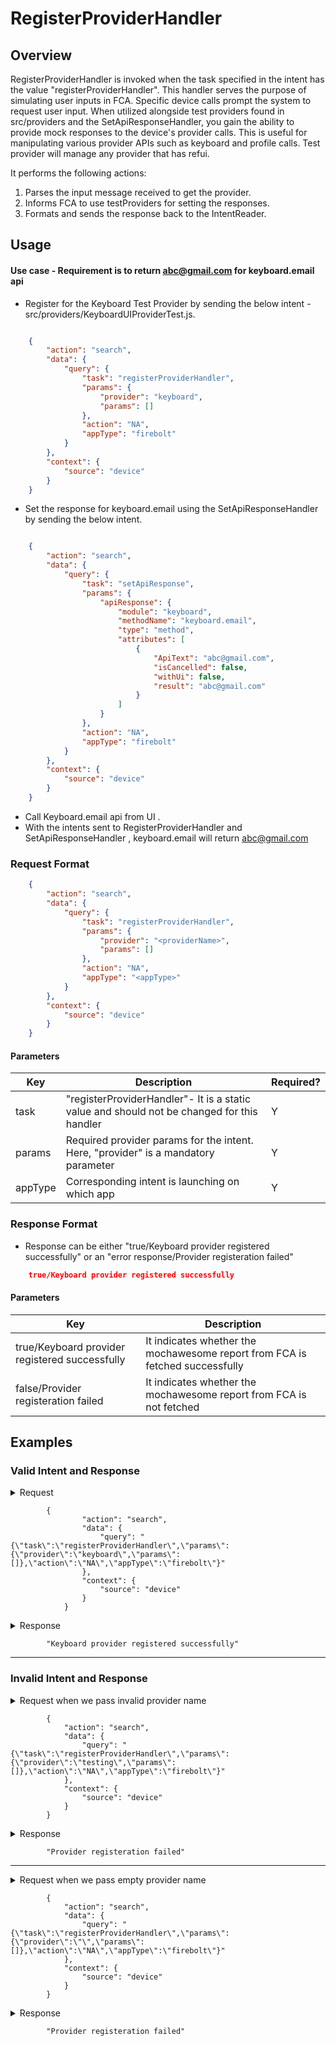# RegisterProviderHandler 

## Overview

RegisterProviderHandler is invoked when the task specified in the intent has the value "registerProviderHandler". This handler serves the purpose of simulating user inputs in FCA. Specific device calls prompt the system to request user input. When utilized alongside test providers found in src/providers and the SetApiResponseHandler, you gain the ability to provide mock responses to the device's provider calls. This is useful for manipulating various provider APIs such as keyboard and profile calls. Test provider will manage any provider that has refui. 

It performs the following actions:
1. Parses the input message received to get the provider.
2. Informs FCA to use testProviders for setting the responses.
3. Formats and sends the response back to the IntentReader.

## Usage

#### Use case - Requirement is to return abc@gmail.com for keyboard.email api

* Register for the Keyboard Test Provider by sending the below intent - src/providers/KeyboardUIProviderTest.js.
```json

    {
        "action": "search",
        "data": {
            "query": {
                "task": "registerProviderHandler",
                "params": {
                    "provider": "keyboard",
                    "params": []
                },
                "action": "NA",
                "appType": "firebolt"
            }
        },
        "context": {
            "source": "device"
        }
    }

```
* Set the response for keyboard.email using the SetApiResponseHandler by sending the below intent.
```json

    {
        "action": "search",
        "data": {
            "query": {
                "task": "setApiResponse",
                "params": {
                    "apiResponse": {
                        "module": "keyboard",
                        "methodName": "keyboard.email",
                        "type": "method",
                        "attributes": [
                            {
                                "ApiText": "abc@gmail.com",
                                "isCancelled": false,
                                "withUi": false,
                                "result": "abc@gmail.com"
                            }
                        ]
                    }
                },
                "action": "NA",
                "appType": "firebolt"
            }
        },
        "context": {
            "source": "device"
        }
    }

```
* Call Keyboard.email api from UI .
* With the intents sent to RegisterProviderHandler and SetApiResponseHandler , keyboard.email will return abc@gmail.com

### Request Format

```json
    {
        "action": "search",
        "data": {
            "query": {
                "task": "registerProviderHandler",
                "params": {
                    "provider": "<providerName>",
                    "params": []
                },
                "action": "NA",
                "appType": "<appType>"
            }
        },
        "context": {
            "source": "device"
        }
    }
```

#### Parameters

| Key               | Description                                                                                   | Required? |
|-------------------|-----------------------------------------------------------------------------------------------|-----------|
| task              | "registerProviderHandler"- It is a static value and should not be changed for this handler      | Y         |
| params            | Required provider params for  the intent. Here, "provider" is a mandatory parameter           | Y         |
| appType           | Corresponding intent is launching on which app                                                | Y         |

### Response Format
* Response can be either "true/Keyboard provider registered successfully" or an "error response/Provider registeration failed"

```json
    true/Keyboard provider registered successfully
```
#### Parameters

| Key                                            | Description                                                                   |
| -----------------------------------------------| ----------------------------------------------------------------------------- |
| true/Keyboard provider registered successfully | It indicates whether the mochawesome report from FCA is fetched successfully  |
| false/Provider registeration failed            | It indicates whether the mochawesome report from FCA is not fetched           |

## Examples

### Valid Intent and Response

<details>
    <summary> Request </summary>
</details>

            {
                    "action": "search",
                    "data": {
                        "query": "{\"task\":\"registerProviderHandler\",\"params\":{\"provider\":\"keyboard\",\"params\":[]},\"action\":\"NA\",\"appType\":\"firebolt\"}"
                    },
                    "context": {
                        "source": "device"
                    }
                }

<details>
    <summary> Response </summary>
</details>
            
            "Keyboard provider registered successfully"

----------------------------------------------------------------------------------------------------------------------


### Invalid Intent and Response

<details>
    <summary>Request when we pass invalid provider name </summary>
</details>

            {
                "action": "search",
                "data": {
                    "query": "{\"task\":\"registerProviderHandler\",\"params\":{\"provider\":\"testing\",\"params\":[]},\"action\":\"NA\",\"appType\":\"firebolt\"}"
                },
                "context": {
                    "source": "device"
                }
            }

<details>
    <summary> Response </summary>
</details>

            "Provider registeration failed"

----------------------------------------------------------------------------------------------------------------------

<details>
    <summary>Request when we pass empty provider name </summary>
</details>

            {
                "action": "search",
                "data": {
                    "query": "{\"task\":\"registerProviderHandler\",\"params\":{\"provider\":\"\",\"params\":[]},\"action\":\"NA\",\"appType\":\"firebolt\"}"
                },
                "context": {
                    "source": "device"
                }
            }

<details>
    <summary> Response </summary>
</details>

            "Provider registeration failed"
